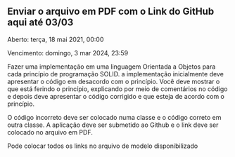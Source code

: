 ## Enviar o arquivo em PDF com o Link do GitHub aqui até 03/03

Aberto: terça, 18 mai 2021, 00:00

Vencimento: domingo, 3 mar 2024, 23:59

Fazer uma implementação em uma linguagem Orientada a Objetos para cada princípio de programação SOLID. a implementação inicialmente deve apresentar o código em desacordo com o princípio. Você deve mostrar o que está ferindo o princípio, explicando por meio de comentários no código e depois deve apresentar o código corrigido e que esteja de acordo com o princípio.

O código incorreto deve ser colocado numa classe e o código correto em outra classe. A aplicação deve ser submetido ao Github e o link deve ser colocado no arquivo em PDF.

Pode colocar todos os links no arquivo de modelo disponibilizado
